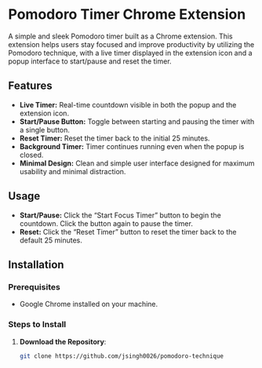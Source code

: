 # Pomodoro Timer Chrome Extension

A simple and sleek Pomodoro timer built as a Chrome extension. This extension helps users stay focused and improve productivity by utilizing the Pomodoro technique, with a live timer displayed in the extension icon and a popup interface to start/pause and reset the timer.

## Features

- **Live Timer:** Real-time countdown visible in both the popup and the extension icon.
- **Start/Pause Button:** Toggle between starting and pausing the timer with a single button.
- **Reset Timer:** Reset the timer back to the initial 25 minutes.
- **Background Timer:** Timer continues running even when the popup is closed.
- **Minimal Design:** Clean and simple user interface designed for maximum usability and minimal distraction.

## Usage

- **Start/Pause:** Click the “Start Focus Timer” button to begin the countdown. Click the button again to pause the timer.
- **Reset:** Click the “Reset Timer” button to reset the timer back to the default 25 minutes.

## Installation

### Prerequisites

- Google Chrome installed on your machine.

### Steps to Install

1. **Download the Repository**:
   ```bash
   git clone https://github.com/jsingh0026/pomodoro-technique
   ```
